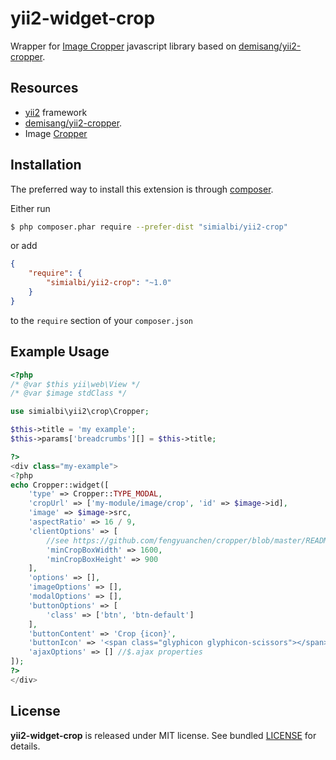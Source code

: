 # yii2-widget-crop
Wrapper for [Image Cropper](http://fengyuanchen.github.io/cropper/) javascript library based on 
[demisang/yii2-cropper](https://github.com/demisang/yii2-cropper).

## Resources
 * [yii2](https://github.com/yiisoft/yii2) framework
 * [demisang/yii2-cropper](https://github.com/demisang/yii2-cropper).
 * Image [Cropper](http://fengyuanchen.github.io/cropper/)

## Installation

The preferred way to install this extension is through [composer](http://getcomposer.org/download/).

Either run

```sh
$ php composer.phar require --prefer-dist "simialbi/yii2-crop"
```
or add

```json
{
	"require": {
  		"simialbi/yii2-crop": "~1.0"
	}
}
```

to the `require` section of your `composer.json`


## Example Usage

```php
<?php
/* @var $this yii\web\View */
/* @var $image stdClass */

use simialbi\yii2\crop\Cropper;

$this->title = 'my example';
$this->params['breadcrumbs'][] = $this->title;

?>
<div class="my-example">
<?php
echo Cropper::widget([
	'type' => Cropper::TYPE_MODAL,
	'cropUrl' => ['my-module/image/crop', 'id' => $image->id],
	'image' => $image->src,
	'aspectRatio' => 16 / 9,
	'clientOptions' => [
		//see https://github.com/fengyuanchen/cropper/blob/master/README.md#options
		'minCropBoxWidth' => 1600,
		'minCropBoxHeight' => 900
	],
	'options' => [],
	'imageOptions' => [],
	'modalOptions' => [],
	'buttonOptions' => [
		'class' => ['btn', 'btn-default']
	],
	'buttonContent' => 'Crop {icon}',
	'buttonIcon' => '<span class="glyphicon glyphicon-scissors"></span>',
	'ajaxOptions' => [] //$.ajax properties
]);
?>
</div>
```

## License
**yii2-widget-crop** is released under MIT license. See bundled [LICENSE](LICENSE) for details.